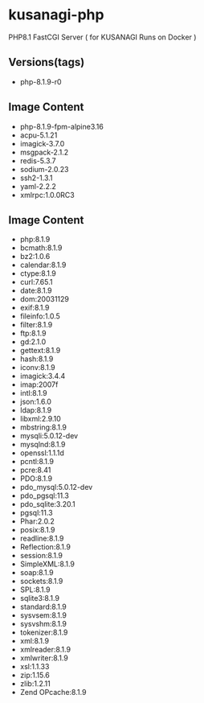 # kusanagi-php
PHP8.1 FastCGI Server ( for KUSANAGI Runs on Docker )

## Versions(tags)
- php-8.1.9-r0

## Image Content
- php-8.1.9-fpm-alpine3.16
- acpu-5.1.21
- imagick-3.7.0
- msgpack-2.1.2
- redis-5.3.7
- sodium-2.0.23
- ssh2-1.3.1
- yaml-2.2.2
- xmlrpc:1.0.0RC3

## Image Content
- php:8.1.9
- bcmath:8.1.9
- bz2:1.0.6
- calendar:8.1.9
- ctype:8.1.9
- curl:7.65.1
- date:8.1.9
- dom:20031129
- exif:8.1.9
- fileinfo:1.0.5
- filter:8.1.9
- ftp:8.1.9
- gd:2.1.0
- gettext:8.1.9
- hash:8.1.9
- iconv:8.1.9
- imagick:3.4.4
- imap:2007f
- intl:8.1.9
- json:1.6.0
- ldap:8.1.9
- libxml:2.9.10
- mbstring:8.1.9
- mysqli:5.0.12-dev
- mysqlnd:8.1.9
- openssl:1.1.1d
- pcntl:8.1.9
- pcre:8.41
- PDO:8.1.9
- pdo_mysql:5.0.12-dev
- pdo_pgsql:11.3
- pdo_sqlite:3.20.1
- pgsql:11.3
- Phar:2.0.2
- posix:8.1.9
- readline:8.1.9
- Reflection:8.1.9
- session:8.1.9
- SimpleXML:8.1.9
- soap:8.1.9
- sockets:8.1.9
- SPL:8.1.9
- sqlite3:8.1.9
- standard:8.1.9
- sysvsem:8.1.9
- sysvshm:8.1.9
- tokenizer:8.1.9
- xml:8.1.9
- xmlreader:8.1.9
- xmlwriter:8.1.9
- xsl:1.1.33
- zip:1.15.6
- zlib:1.2.11
- Zend OPcache:8.1.9

